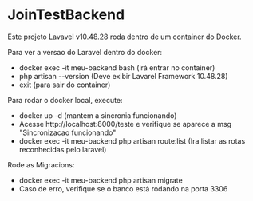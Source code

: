 # JoinTestBackend

Este projeto Lavavel v10.48.28 roda dentro de um container do Docker.

Para ver a versao do Laravel dentro do docker:
- docker exec -it meu-backend bash (irá entrar no container)
- php artisan --version (Deve exibir Lavarel Framework 10.48.28)
- exit (para sair do container)


Para rodar o docker local, execute:
- docker up -d (mantem a sincronia funcionando)
- Acesse http://localhost:8000/teste e verifique se aparece a msg "Sincronizacao funcionando"
- docker exec -it meu-backend php artisan route:list (Ira listar as rotas reconhecidas pelo laravel)

Rode as Migracions:
- docker exec -it meu-backend php artisan migrate
- Caso de erro, verifique se o banco está rodando na porta 3306